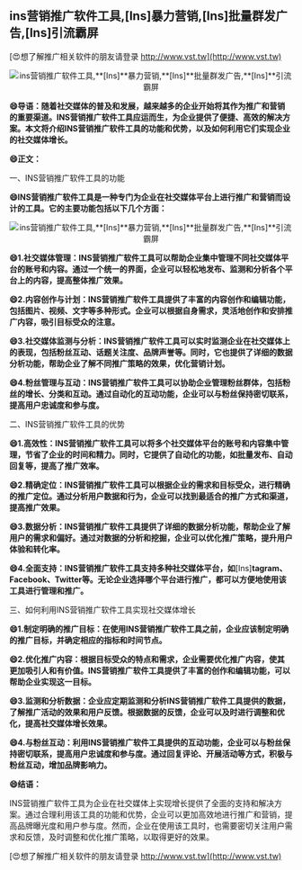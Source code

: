 ## **ins营销推广软件工具,**[Ins]**暴力营销,**[Ins]**批量群发广告,**[Ins]**引流霸屏**

[😍想了解推广相关软件的朋友请登录 http://www.vst.tw](http://www.vst.tw)

 <center><img src="https://vst.tw/MP4/tuiguang/png/2.png" alt="ins营销推广软件工具,**[Ins]**暴力营销,**[Ins]**批量群发广告,**[Ins]**引流霸屏"></center>

**😄导语：随着社交媒体的普及和发展，越来越多的企业开始将其作为推广和营销的重要渠道。INS营销推广软件工具应运而生，为企业提供了便捷、高效的解决方案。本文将介绍INS营销推广软件工具的功能和优势，以及如何利用它们实现企业的社交媒体增长。**

**😄正文：**

一、INS营销推广软件工具的功能

**😄INS营销推广软件工具是一种专门为企业在社交媒体平台上进行推广和营销而设计的工具。它的主要功能包括以下几个方面：**

 <center><img src="https://vst.tw/MP4/tuiguang/png/2.png" alt="ins营销推广软件工具,**[Ins]**暴力营销,**[Ins]**批量群发广告,**[Ins]**引流霸屏"></center>

**😄1.社交媒体管理：INS营销推广软件工具可以帮助企业集中管理不同社交媒体平台的账号和内容。通过一个统一的界面，企业可以轻松地发布、监测和分析各个平台上的内容，提高整体推广效果。**

**😄2.内容创作与计划：INS营销推广软件工具提供了丰富的内容创作和编辑功能，包括图片、视频、文字等多种形式。企业可以根据自身需求，灵活地创作和安排推广内容，吸引目标受众的注意。**

**😄3.社交媒体监测与分析：INS营销推广软件工具可以实时监测企业在社交媒体上的表现，包括粉丝互动、话题关注度、品牌声誉等。同时，它也提供了详细的数据分析功能，帮助企业了解不同推广策略的效果，优化营销计划。**

**😄4.粉丝管理与互动：INS营销推广软件工具可以协助企业管理粉丝群体，包括粉丝的增长、分类和互动。通过自动化的互动功能，企业可以与粉丝保持密切联系，提高用户忠诚度和参与度。**

二、INS营销推广软件工具的优势

**😄1.高效性：INS营销推广软件工具可以将多个社交媒体平台的账号和内容集中管理，节省了企业的时间和精力。同时，它提供了自动化的功能，如批量发布、自动回复等，提高了推广效率。**

**😄2.精确定位：INS营销推广软件工具可以根据企业的需求和目标受众，进行精确的推广定位。通过分析用户数据和行为，企业可以找到最适合的推广方式和渠道，提高推广效果。**

**😄3.数据分析：INS营销推广软件工具提供了详细的数据分析功能，帮助企业了解用户的需求和偏好。通过对数据的分析和挖掘，企业可以优化推广策略，提升用户体验和转化率。**

**😄4.全面支持：INS营销推广软件工具支持多种社交媒体平台，如**[Ins]**tagram、Facebook、Twitter等。无论企业选择哪个平台进行推广，都可以方便地使用该工具进行管理和推广。**

三、如何利用INS营销推广软件工具实现社交媒体增长

**😄1.制定明确的推广目标：在使用INS营销推广软件工具之前，企业应该制定明确的推广目标，并确定相应的指标和时间节点。**

**😄2.优化推广内容：根据目标受众的特点和需求，企业需要优化推广内容，使其更加吸引人和有价值。INS营销推广软件工具提供了丰富的创作和编辑功能，可以帮助企业实现这一目标。**

**😄3.监测和分析数据：企业应定期监测和分析INS营销推广软件工具提供的数据，了解推广活动的效果和用户反馈。根据数据的反馈，企业可以及时进行调整和优化，提高社交媒体增长效果。**

**😄4.与粉丝互动：利用INS营销推广软件工具提供的互动功能，企业可以与粉丝保持密切联系，提高用户忠诚度和参与度。通过回复评论、开展活动等方式，积极与粉丝互动，增加品牌影响力。**

**😄结语：**

INS营销推广软件工具为企业在社交媒体上实现增长提供了全面的支持和解决方案。通过合理利用该工具的功能和优势，企业可以更加高效地进行推广和营销，提高品牌曝光度和用户参与度。然而，企业在使用该工具时，也需要密切关注用户需求和反馈，及时调整和优化推广策略，以取得更好的效果。

[😍想了解推广相关软件的朋友请登录 http://www.vst.tw](http://www.vst.tw)



